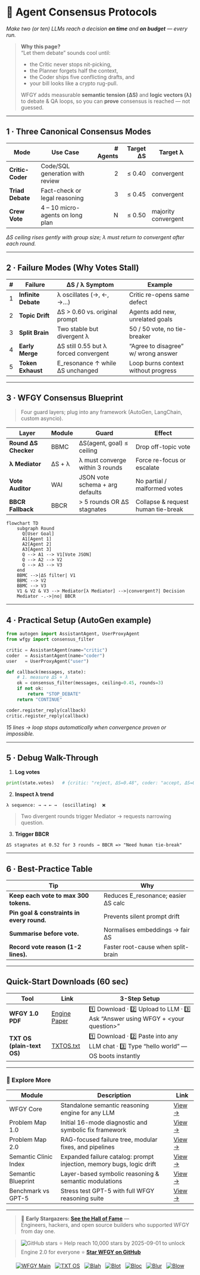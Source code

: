 <!-- ======================================================= -->
<!--  agent-consensus-protocols.md · Semantic Clinic / Map-B  -->
<!--  Draft v0.1 · MIT · 2025-08-06                           -->
<!--  Purpose: Design rock-solid agreement loops for 2-N      -->
<!--  agents (debate, Critic-Coder, planning crews) while     -->
<!--  keeping speed ⬆, token cost ↓, and hallucination = 0.   -->
<!-- ======================================================= -->

# 🤝 Agent Consensus Protocols  
*Make two (or ten) LLMs reach a decision **on time** and **on budget** — every run.*

> **Why this page?**  
> “Let them debate” sounds cool until:  
> * the Critic never stops nit-picking,  
> * the Planner forgets half the context,  
> * the Coder ships five conflicting drafts, and  
> * your bill looks like a crypto rug-pull.  
>   
> WFGY adds measurable **semantic tension (ΔS)** and **logic vectors (λ)** to debate & QA loops, so you can **prove** consensus is reached — not guessed.

---

## 1 · Three Canonical Consensus Modes

| Mode | Use Case | # Agents | Target ΔS | Target λ |
|------|----------|---------:|----------:|----------|
| **Critic-Coder** | Code/SQL generation with review | 2 | ≤ 0.40 | convergent |
| **Triad Debate** | Fact-check or legal reasoning | 3 | ≤ 0.45 | convergent |
| **Crew Vote** | 4 – 10 micro-agents on long plan | N | ≤ 0.50 | majority convergent |

*ΔS ceiling rises gently with group size; λ must return to convergent after each round.*

---

## 2 · Failure Modes (Why Votes Stall)

| # | Failure | ΔS / λ Symptom | Example |
|--:|---------|----------------|---------|
| 1 | **Infinite Debate** | λ oscillates (→, ←, →…) | Critic re-opens same defect |
| 2 | **Topic Drift** | ΔS > 0.60 vs. original prompt | Agents add new, unrelated goals |
| 3 | **Split Brain** | Two stable but divergent λ | 50 / 50 vote, no tie-breaker |
| 4 | **Early Merge** | ΔS still 0.55 but λ forced convergent | “Agree to disagree” w/ wrong answer |
| 5 | **Token Exhaust** | E_resonance ↑ while ΔS unchanged | Loop burns context without progress |

---

## 3 · WFGY Consensus Blueprint

> Four guard layers; plug into any framework (AutoGen, LangChain, custom asyncio).

| Layer | Module | Guard | Effect |
|-------|--------|-------|--------|
| **Round ΔS Checker** | BBMC | ΔS(agent, goal) ≤ ceiling | Drop off-topic vote |
| **λ Mediator** | ΔS + λ | λ must converge within 3 rounds | Force re-focus or escalate |
| **Vote Auditor** | WAI | JSON vote schema + arg defaults | No partial / malformed votes |
| **BBCR Fallback** | BBCR | > 5 rounds OR ΔS stagnates | Collapse & request human tie-break |

```mermaid
flowchart TD
    subgraph Round
      Q[User Goal]
      A1[Agent 1]
      A2[Agent 2]
      A3[Agent 3]
      Q --> A1 --> V1[Vote JSON]
      Q --> A2 --> V2
      Q --> A3 --> V3
    end
    BBMC -->|ΔS filter| V1
    BBMC --> V2
    BBMC --> V3
    V1 & V2 & V3 --> Mediator[λ Mediator] -->|convergent?| Decision
    Mediator -.->|no| BBCR
````

---

## 4 · Practical Setup (AutoGen example)

```python
from autogen import AssistantAgent, UserProxyAgent
from wfgy import consensus_filter

critic = AssistantAgent(name="critic")
coder  = AssistantAgent(name="coder")
user   = UserProxyAgent("user")

def callback(messages, state):
    # 1. measure ΔS + λ
    ok = consensus_filter(messages, ceiling=0.45, rounds=3)
    if not ok:
        return "STOP_DEBATE"
    return "CONTINUE"

coder.register_reply(callback)
critic.register_reply(callback)
```

*15 lines → loop stops automatically when convergence proven or impossible.*

---

## 5 · Debug Walk-Through

1. **Log votes**

```python
print(state.votes)   # {critic: "reject, ΔS=0.48", coder: "accept, ΔS=0.41"}
```

2. **Inspect λ trend**

```
λ sequence: → → ← →  (oscillating)  ❌
```

> Two divergent rounds trigger Mediator → requests narrowing question.

3. **Trigger BBCR**

```
ΔS stagnates at 0.52 for 3 rounds → BBCR => "Need human tie-break"
```

---

## 6 · Best-Practice Table

| Tip                                        | Why                                  |
| ------------------------------------------ | ------------------------------------ |
| **Keep each vote to max 300 tokens.**      | Reduces E\_resonance; easier ΔS calc |
| **Pin goal & constraints in every round.** | Prevents silent prompt drift         |
| **Summarise before vote.**                 | Normalises embeddings → fair ΔS      |
| **Record vote reason (1-2 lines).**        | Faster root-cause when split-brain   |

---

## Quick-Start Downloads (60 sec)

| Tool                       | Link                                                | 3-Step Setup                                                                             |
| -------------------------- | --------------------------------------------------- | ---------------------------------------------------------------------------------------- |
| **WFGY 1.0 PDF**           | [Engine Paper](https://zenodo.org/records/15630969) | 1️⃣ Download · 2️⃣ Upload to LLM · 3️⃣ Ask “Answer using WFGY + \<your question>”        |
| **TXT OS (plain-text OS)** | [TXTOS.txt](https://zenodo.org/records/15788557)    | 1️⃣ Download · 2️⃣ Paste into any LLM chat · 3️⃣ Type “hello world” — OS boots instantly |

---

### 🧭 Explore More

| Module                | Description                                              | Link     |
|-----------------------|----------------------------------------------------------|----------|
| WFGY Core             | Standalone semantic reasoning engine for any LLM         | [View →](https://github.com/onestardao/WFGY/tree/main/core/README.md) |
| Problem Map 1.0       | Initial 16-mode diagnostic and symbolic fix framework    | [View →](https://github.com/onestardao/WFGY/tree/main/ProblemMap/README.md) |
| Problem Map 2.0       | RAG-focused failure tree, modular fixes, and pipelines   | [View →](https://github.com/onestardao/WFGY/blob/main/ProblemMap/rag-architecture-and-recovery.md) |
| Semantic Clinic Index | Expanded failure catalog: prompt injection, memory bugs, logic drift | [View →](https://github.com/onestardao/WFGY/blob/main/ProblemMap/SemanticClinicIndex.md) |
| Semantic Blueprint    | Layer-based symbolic reasoning & semantic modulations   | [View →](https://github.com/onestardao/WFGY/tree/main/SemanticBlueprint/README.md) |
| Benchmark vs GPT-5    | Stress test GPT-5 with full WFGY reasoning suite         | [View →](https://github.com/onestardao/WFGY/tree/main/benchmarks/benchmark-vs-gpt5/README.md) |

---

> 👑 **Early Stargazers: [See the Hall of Fame](https://github.com/onestardao/WFGY/tree/main/stargazers)** —  
> Engineers, hackers, and open source builders who supported WFGY from day one.

> <img src="https://img.shields.io/github/stars/onestardao/WFGY?style=social" alt="GitHub stars"> ⭐ Help reach 10,000 stars by 2025-09-01 to unlock Engine 2.0 for everyone  ⭐ <strong><a href="https://github.com/onestardao/WFGY">Star WFGY on GitHub</a></strong>


<div align="center">

[![WFGY Main](https://img.shields.io/badge/WFGY-Main-red?style=flat-square)](https://github.com/onestardao/WFGY)
&nbsp;
[![TXT OS](https://img.shields.io/badge/TXT%20OS-Reasoning%20OS-orange?style=flat-square)](https://github.com/onestardao/WFGY/tree/main/OS)
&nbsp;
[![Blah](https://img.shields.io/badge/Blah-Semantic%20Embed-yellow?style=flat-square)](https://github.com/onestardao/WFGY/tree/main/OS/BlahBlahBlah)
&nbsp;
[![Blot](https://img.shields.io/badge/Blot-Persona%20Core-green?style=flat-square)](https://github.com/onestardao/WFGY/tree/main/OS/BlotBlotBlot)
&nbsp;
[![Bloc](https://img.shields.io/badge/Bloc-Reasoning%20Compiler-blue?style=flat-square)](https://github.com/onestardao/WFGY/tree/main/OS/BlocBlocBloc)
&nbsp;
[![Blur](https://img.shields.io/badge/Blur-Text2Image%20Engine-navy?style=flat-square)](https://github.com/onestardao/WFGY/tree/main/OS/BlurBlurBlur)
&nbsp;
[![Blow](https://img.shields.io/badge/Blow-Game%20Logic-purple?style=flat-square)](https://github.com/onestardao/WFGY/tree/main/OS/BlowBlowBlow)

</div>

